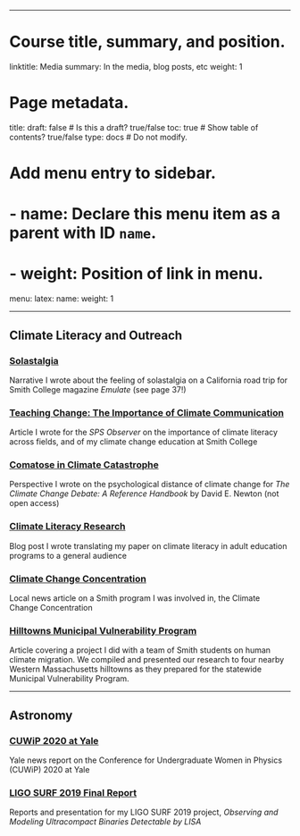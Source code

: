 
---
# Course title, summary, and position.
linktitle: Media
summary: In the media, blog posts, etc
weight: 1

# Page metadata.
title: 
draft: false  # Is this a draft? true/false
toc: true  # Show table of contents? true/false
type: docs  # Do not modify.

# Add menu entry to sidebar.
# - name: Declare this menu item as a parent with ID `name`.
# - weight: Position of link in menu.
menu:
  latex:
    name: 
    weight: 1

---
## Climate Literacy and Outreach

### [Solastalgia](https://indd.adobe.com/view/41f38e52-43eb-4921-bd08-3aec2b42230b)

Narrative I wrote about the feeling of solastalgia on a California road trip for Smith College magazine _Emulate_ (see page 37!)

### [Teaching Change: The Importance of Climate Communication](https://www.sigmapisigma.org/the-sps-observer/spring/2020/teaching-change-importance-climate-communication)

Article I wrote for the _SPS Observer_ on the importance of climate
literacy across fields, and of my climate change education at Smith College

### [Comatose in Climate Catastrophe](https://publisher.abc-clio.com/9781440875427/)

Perspective I wrote on the psychological distance of climate change for _The Climate Change Debate: A Reference
Handbook_ by David E. Newton (not open access)

### [Climate Literacy Research](https://ucanr.edu/blogs/blogcore/postdetail.cfm?postnum=31186&sharing=yes)

Blog post I wrote translating my paper on climate literacy in adult
education programs to a general audience


### [Climate Change Concentration](https://www.gazettenet.com/CLIMATECollegePerspective-hg-092019-28390282)

Local news article on a Smith program I was involved in, the Climate
Change Concentration


### [Hilltowns Municipal Vulnerability Program](https://www.gazettenet.com/Hilltowns-municipal-preparedness-32384632)

Article covering a project I did with a team of Smith students on
human climate migration. We compiled and presented our research to
four nearby Western Massachusetts hilltowns as they prepared for the
statewide Municipal Vulnerability Program.


---

## Astronomy


### [CUWiP 2020 at Yale](https://yaledailynews.com/blog/2020/01/20/conference-at-yale-draws-women-in-physics/)

Yale news report on the Conference for Undergraduate Women in Physics
(CUWiP) 2020 at Yale


### [LIGO SURF 2019 Final Report](https://dcc.ligo.org/LIGO-T1900360/public)

Reports and presentation for my LIGO SURF 2019
project, _Observing and Modeling Ultracompact Binaries Detectable by LISA_


